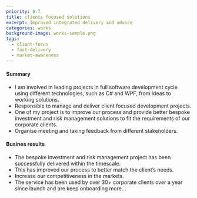 ```yaml
---
priority: 0.7
title: clients focused solutions 
excerpt: Improved integrated delivery and advice 
categories: works
background-image: works-sample.png
tags:
  - client-focus
  - fast-delivery
  - market-awareness
---
```


#### Summary

- I am involved in leading projects in full software development cycle using different technologies, such as C# and WPF, from ideas to working solutions.
- Responsible to manage and deliver client focused development projects.
- One of my project is to improve our process and provide better bespoke investment and risk management solutions to fit the requirements of our corporate clients.  
- Organise meeting and taking feedback from different stakeholders.  

#### Busines results
- The bespoke investment and risk management project has been successfully delivered within the timescale.  
- This has improved our process to better match the client’s needs.
- Increase our competitiveness in the markets.  
- The service has been used by over 30+ corporate clients over a year since launch and are keep onboarding more...